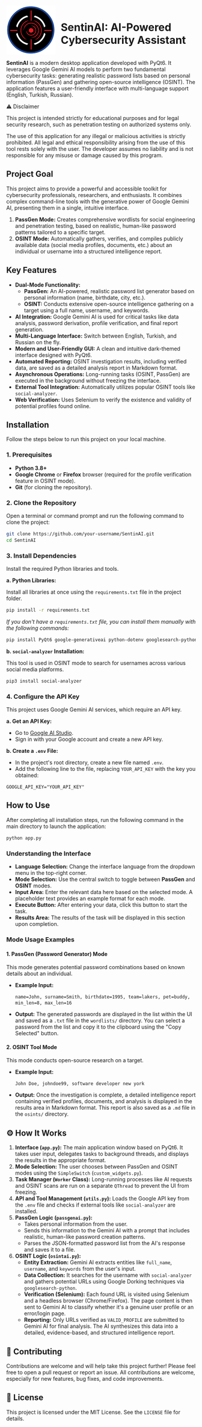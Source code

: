 <div style="display: flex; align-items: center;">
  <img src="https://github.com/berkucuk/SentinAI/blob/main/icons/icon.png?raw=true" alt="SentinAI Logosu" width="130" style="margin-right: 15px;">
  <h1>SentinAI: AI-Powered Cybersecurity Assistant</h1>
</div>

  **SentinAI** is a modern desktop application developed with PyQt6. It leverages Google Gemini AI models to perform two fundamental cybersecurity tasks: generating realistic password lists based on personal information (PassGen) and gathering open-source intelligence (OSINT). The application features a user-friendly interface with multi-language support (English, Turkish, Russian).

⚠️ Disclaimer

This project is intended strictly for educational purposes and for legal security research, such as penetration testing on authorized systems only.

The use of this application for any illegal or malicious activities is strictly prohibited. All legal and ethical responsibility arising from the use of this tool rests solely with the user. The developer assumes no liability and is not responsible for any misuse or damage caused by this program.

## Project Goal

This project aims to provide a powerful and accessible toolkit for cybersecurity professionals, researchers, and enthusiasts. It combines complex command-line tools with the generative power of Google Gemini AI, presenting them in a single, intuitive interface.

1.  **PassGen Mode:** Creates comprehensive wordlists for social engineering and penetration testing, based on realistic, human-like password patterns tailored to a specific target.
2.  **OSINT Mode:** Automatically gathers, verifies, and compiles publicly available data (social media profiles, documents, etc.) about an individual or username into a structured intelligence report.

## Key Features

  * **Dual-Mode Functionality:**
      * **PassGen:** An AI-powered, realistic password list generator based on personal information (name, birthdate, city, etc.).
      * **OSINT:** Conducts extensive open-source intelligence gathering on a target using a full name, username, and keywords.
  * **AI Integration:** Google Gemini AI is used for critical tasks like data analysis, password derivation, profile verification, and final report generation.
  * **Multi-Language Interface:** Switch between English, Turkish, and Russian on the fly.
  * **Modern and User-Friendly GUI:** A clean and intuitive dark-themed interface designed with PyQt6.
  * **Automated Reporting:** OSINT investigation results, including verified data, are saved as a detailed analysis report in Markdown format.
  * **Asynchronous Operations:** Long-running tasks (OSINT, PassGen) are executed in the background without freezing the interface.
  * **External Tool Integration:** Automatically utilizes popular OSINT tools like `social-analyzer`.
  * **Web Verification:** Uses Selenium to verify the existence and validity of potential profiles found online.

## Installation

Follow the steps below to run this project on your local machine.

### 1\. Prerequisites

  * **Python 3.8+**
  * **Google Chrome** or **Firefox** browser (required for the profile verification feature in OSINT mode).
  * **Git** (for cloning the repository).

### 2\. Clone the Repository

Open a terminal or command prompt and run the following command to clone the project:

```bash
git clone https://github.com/your-username/SentinAI.git
cd SentinAI
```

### 3\. Install Dependencies

Install the required Python libraries and tools.

**a. Python Libraries:**

Install all libraries at once using the `requirements.txt` file in the project folder.

```bash
pip install -r requirements.txt
```

*If you don't have a `requirements.txt` file, you can install them manually with the following commands:*

```bash
pip install PyQt6 google-generativeai python-dotenv googlesearch-python beautifulsoup4 selenium
```

**b. `social-analyzer` Installation:**

This tool is used in OSINT mode to search for usernames across various social media platforms.

```bash
pip3 install social-analyzer
```

### 4\. Configure the API Key

This project uses Google Gemini AI services, which require an API key.

**a. Get an API Key:**

  - Go to [Google AI Studio](https://aistudio.google.com/app/apikey).
  - Sign in with your Google account and create a new API key.

**b. Create a `.env` File:**

  - In the project's root directory, create a new file named `.env`.
  - Add the following line to the file, replacing `YOUR_API_KEY` with the key you obtained:

<!-- end list -->

```
GOOGLE_API_KEY="YOUR_API_KEY"
```

## How to Use

After completing all installation steps, run the following command in the main directory to launch the application:

```bash
python app.py
```

### Understanding the Interface

  * **Language Selection:** Change the interface language from the dropdown menu in the top-right corner.
  * **Mode Selection:** Use the central switch to toggle between **PassGen** and **OSINT** modes.
  * **Input Area:** Enter the relevant data here based on the selected mode. A placeholder text provides an example format for each mode.
  * **Execute Button:** After entering your data, click this button to start the task.
  * **Results Area:** The results of the task will be displayed in this section upon completion.

### Mode Usage Examples

#### 1\. PassGen (Password Generator) Mode

This mode generates potential password combinations based on known details about an individual.

  * **Example Input:**
    ```
    name=John, surname=Smith, birthdate=1995, team=lakers, pet=buddy, min_len=8, max_len=16
    ```
  * **Output:** The generated passwords are displayed in the list within the UI and saved as a `.txt` file in the `wordlists/` directory. You can select a password from the list and copy it to the clipboard using the "Copy Selected" button.

#### 2\. OSINT Tool Mode

This mode conducts open-source research on a target.

  * **Example Input:**
    ```
    John Doe, johndoe99, software developer new york
    ```
  * **Output:** Once the investigation is complete, a detailed intelligence report containing verified profiles, documents, and analysis is displayed in the results area in Markdown format. This report is also saved as a `.md` file in the `osints/` directory.

## ⚙️ How It Works

1.  **Interface (`app.py`):** The main application window based on PyQt6. It takes user input, delegates tasks to background threads, and displays the results in the appropriate format.
2.  **Mode Selection:** The user chooses between PassGen and OSINT modes using the `SimpleSwitch` (`custom_widgets.py`).
3.  **Task Manager (`Worker` Class):** Long-running processes like AI requests and OSINT scans are run on a separate `QThread` to prevent the UI from freezing.
4.  **API and Tool Management (`utils.py`):** Loads the Google API key from the `.env` file and checks if external tools like `social-analyzer` are installed.
5.  **PassGen Logic (`passgenai.py`):**
      * Takes personal information from the user.
      * Sends this information to the Gemini AI with a prompt that includes realistic, human-like password creation patterns.
      * Parses the JSON-formatted password list from the AI's response and saves it to a file.
6.  **OSINT Logic (`osintai.py`):**
      * **Entity Extraction:** Gemini AI extracts entities like `full_name`, `username`, and `keywords` from the user's input.
      * **Data Collection:** It searches for the username with `social-analyzer` and gathers potential URLs using Google Dorking techniques via `googlesearch-python`.
      * **Verification (Selenium):** Each found URL is visited using Selenium and a headless browser (Chrome/Firefox). The page content is then sent to Gemini AI to classify whether it's a genuine user profile or an error/login page.
      * **Reporting:** Only URLs verified as `VALID_PROFILE` are submitted to Gemini AI for final analysis. The AI synthesizes this data into a detailed, evidence-based, and structured intelligence report.

## 🤝 Contributing

Contributions are welcome and will help take this project further\! Please feel free to open a pull request or report an issue. All contributions are welcome, especially for new features, bug fixes, and code improvements.

## 📄 License

This project is licensed under the MIT License. See the `LICENSE` file for details.
